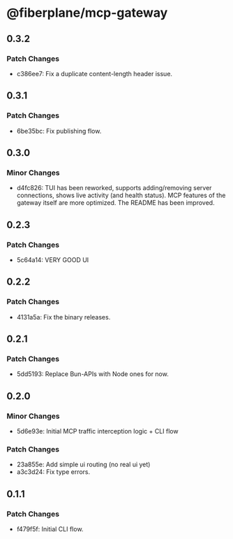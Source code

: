 # @fiberplane/mcp-gateway

## 0.3.2

### Patch Changes

- c386ee7: Fix a duplicate content-length header issue.

## 0.3.1

### Patch Changes

- 6be35bc: Fix publishing flow.

## 0.3.0

### Minor Changes

- d4fc826: TUI has been reworked, supports adding/removing server connections, shows live activity (and health status). MCP features of the gateway itself are more optimized. The README has been improved.

## 0.2.3

### Patch Changes

- 5c64a14: VERY GOOD UI

## 0.2.2

### Patch Changes

- 4131a5a: Fix the binary releases.

## 0.2.1

### Patch Changes

- 5dd5193: Replace Bun-APIs with Node ones for now.

## 0.2.0

### Minor Changes

- 5d6e93e: Initial MCP traffic interception logic + CLI flow

### Patch Changes

- 23a855e: Add simple ui routing (no real ui yet)
- a3c3d24: Fix type errors.

## 0.1.1

### Patch Changes

- f479f5f: Initial CLI flow.
